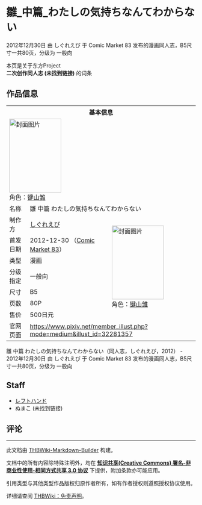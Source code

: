# 雛_中篇_わたしの気持ちなんてわからない

<!-- source html: G:\repos\THBWiki-Markdown-Builder\THBWikiMarkdown\Temp\main\3\36\ns0%3A%E9%9B%9B_%E4%B8%AD%E7%AF%87_%E3%82%8F%E3%81%9F%E3%81%97%E3%81%AE%E6%B0%97%E6%8C%81%E3%81%A1%E3%81%AA%E3%82%93%E3%81%A6%E3%82%8F%E3%81%8B%E3%82%89%E3%81%AA%E3%81%84.html -->

2012年12月30日 由 しぐれえび 于 Comic Market 83 发布的漫画同人志，B5尺寸一共80页，分级为 一般向

本页是关于东方Project  
 **二次创作同人志 (未找到链接)** 的词条
## 作品信息

<table><tbody><tr><th colspan="3">基本信息</th></tr><tr><td class="cover-artwork-mobile" colspan="2"><a href="./文件-雛_中篇_わたしの気持ちなんてわからない封面.jpg.md" class="image" title="封面图片"><img alt="封面图片" src="https://upload.thwiki.cc/thumb/d/d1/%E9%9B%9B_%E4%B8%AD%E7%AF%87_%E3%82%8F%E3%81%9F%E3%81%97%E3%81%AE%E6%B0%97%E6%8C%81%E3%81%A1%E3%81%AA%E3%82%93%E3%81%A6%E3%82%8F%E3%81%8B%E3%82%89%E3%81%AA%E3%81%84%E5%B0%81%E9%9D%A2.jpg/138px-%E9%9B%9B_%E4%B8%AD%E7%AF%87_%E3%82%8F%E3%81%9F%E3%81%97%E3%81%AE%E6%B0%97%E6%8C%81%E3%81%A1%E3%81%AA%E3%82%93%E3%81%A6%E3%82%8F%E3%81%8B%E3%82%89%E3%81%AA%E3%81%84%E5%B0%81%E9%9D%A2.jpg" decoding="async" loading="lazy" width="138" height="196" srcset="https://upload.thwiki.cc/thumb/d/d1/%E9%9B%9B_%E4%B8%AD%E7%AF%87_%E3%82%8F%E3%81%9F%E3%81%97%E3%81%AE%E6%B0%97%E6%8C%81%E3%81%A1%E3%81%AA%E3%82%93%E3%81%A6%E3%82%8F%E3%81%8B%E3%82%89%E3%81%AA%E3%81%84%E5%B0%81%E9%9D%A2.jpg/208px-%E9%9B%9B_%E4%B8%AD%E7%AF%87_%E3%82%8F%E3%81%9F%E3%81%97%E3%81%AE%E6%B0%97%E6%8C%81%E3%81%A1%E3%81%AA%E3%82%93%E3%81%A6%E3%82%8F%E3%81%8B%E3%82%89%E3%81%AA%E3%81%84%E5%B0%81%E9%9D%A2.jpg 1.5x, https://upload.thwiki.cc/thumb/d/d1/%E9%9B%9B_%E4%B8%AD%E7%AF%87_%E3%82%8F%E3%81%9F%E3%81%97%E3%81%AE%E6%B0%97%E6%8C%81%E3%81%A1%E3%81%AA%E3%82%93%E3%81%A6%E3%82%8F%E3%81%8B%E3%82%89%E3%81%AA%E3%81%84%E5%B0%81%E9%9D%A2.jpg/277px-%E9%9B%9B_%E4%B8%AD%E7%AF%87_%E3%82%8F%E3%81%9F%E3%81%97%E3%81%AE%E6%B0%97%E6%8C%81%E3%81%A1%E3%81%AA%E3%82%93%E3%81%A6%E3%82%8F%E3%81%8B%E3%82%89%E3%81%AA%E3%81%84%E5%B0%81%E9%9D%A2.jpg 2x" data-file-width="621" data-file-height="879"></a><div class="cover-char">角色：<a href="./键山雏.md" title="键山雏">键山雏</a></div></td>
</tr><tr><td class="label">名称</td><td colspan="2"> 雛 中篇 わたしの気持ちなんてわからない </td></tr><tr><td class="label">制作方</td><td><a href="./しぐれえび.md" title="しぐれえび">しぐれえび</a></td><td class="cover-artwork" rowspan="7" style="min-width:196px;"><a href="./文件-雛_中篇_わたしの気持ちなんてわからない封面.jpg.md" class="image" title="封面图片"><img alt="封面图片" src="https://upload.thwiki.cc/thumb/d/d1/%E9%9B%9B_%E4%B8%AD%E7%AF%87_%E3%82%8F%E3%81%9F%E3%81%97%E3%81%AE%E6%B0%97%E6%8C%81%E3%81%A1%E3%81%AA%E3%82%93%E3%81%A6%E3%82%8F%E3%81%8B%E3%82%89%E3%81%AA%E3%81%84%E5%B0%81%E9%9D%A2.jpg/138px-%E9%9B%9B_%E4%B8%AD%E7%AF%87_%E3%82%8F%E3%81%9F%E3%81%97%E3%81%AE%E6%B0%97%E6%8C%81%E3%81%A1%E3%81%AA%E3%82%93%E3%81%A6%E3%82%8F%E3%81%8B%E3%82%89%E3%81%AA%E3%81%84%E5%B0%81%E9%9D%A2.jpg" decoding="async" loading="lazy" width="138" height="196" srcset="https://upload.thwiki.cc/thumb/d/d1/%E9%9B%9B_%E4%B8%AD%E7%AF%87_%E3%82%8F%E3%81%9F%E3%81%97%E3%81%AE%E6%B0%97%E6%8C%81%E3%81%A1%E3%81%AA%E3%82%93%E3%81%A6%E3%82%8F%E3%81%8B%E3%82%89%E3%81%AA%E3%81%84%E5%B0%81%E9%9D%A2.jpg/208px-%E9%9B%9B_%E4%B8%AD%E7%AF%87_%E3%82%8F%E3%81%9F%E3%81%97%E3%81%AE%E6%B0%97%E6%8C%81%E3%81%A1%E3%81%AA%E3%82%93%E3%81%A6%E3%82%8F%E3%81%8B%E3%82%89%E3%81%AA%E3%81%84%E5%B0%81%E9%9D%A2.jpg 1.5x, https://upload.thwiki.cc/thumb/d/d1/%E9%9B%9B_%E4%B8%AD%E7%AF%87_%E3%82%8F%E3%81%9F%E3%81%97%E3%81%AE%E6%B0%97%E6%8C%81%E3%81%A1%E3%81%AA%E3%82%93%E3%81%A6%E3%82%8F%E3%81%8B%E3%82%89%E3%81%AA%E3%81%84%E5%B0%81%E9%9D%A2.jpg/277px-%E9%9B%9B_%E4%B8%AD%E7%AF%87_%E3%82%8F%E3%81%9F%E3%81%97%E3%81%AE%E6%B0%97%E6%8C%81%E3%81%A1%E3%81%AA%E3%82%93%E3%81%A6%E3%82%8F%E3%81%8B%E3%82%89%E3%81%AA%E3%81%84%E5%B0%81%E9%9D%A2.jpg 2x" data-file-width="621" data-file-height="879"></a><div class="cover-char">角色：<a href="./键山雏.md" title="键山雏">键山雏</a></div></td>
</tr><tr><td class="label">首发日期</td><td>2012-12-30&#160;（<a href="/展会作品列表?e=Comic+Market%2383">Comic Market 83</a>）</td></tr><tr><td class="label">类型</td><td>漫画</td></tr><tr><td class="label">分级指定</td><td>一般向</td></tr><tr><td class="label">尺寸</td><td>B5</td></tr><tr><td class="label">页数</td><td>80P</td></tr><tr><td class="label">售价</td><td>500日元</td></tr>
<tr><td class="label">官网页面</td><td colspan="2"><a rel="nofollow" class="external free" href="https://www.pixiv.net/member_illust.php?mode=medium&amp;illust_id=32281357">https://www.pixiv.net/member_illust.php?mode=medium&amp;illust_id=32281357</a></td></tr></tbody></table>

雛 中篇 わたしの気持ちなんてわからない（同人志，しぐれえび，2012） - 2012年12月30日 由 しぐれえび 于 Comic Market 83 发布的漫画同人志，B5尺寸一共80页，分级为 一般向
## Staff
- [レフトハンド](./レフトハンド.md)
- ぬまこ (未找到链接)

## 评论




---

此文档由 [THBWiki-Markdown-Builder](https://github.com/Delsin-Yu/THBWiki-Markdown-Builder) 构建。

文档中的所有内容除特殊注明外，均在 [**知识共享(Creative Commons) 署名-非商业性使用-相同方式共享 3.0 协议**](https://creativecommons.org/licenses/by-sa/3.0/deed.zh-hans) 下提供，附加条款亦可能应用。

引用类型与其他类型作品版权归原作者所有，如有作者授权则遵照授权协议使用。

详细请查阅 [THBWiki：免责声明](https://thbwiki.cc/THBWiki:%E5%85%8D%E8%B4%A3%E5%A3%B0%E6%98%8E)。

